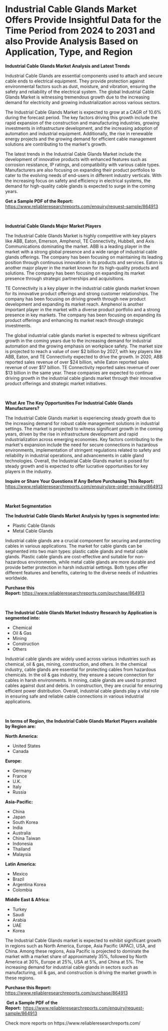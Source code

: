<p><h1>Industrial Cable Glands Market Offers Provide Insightful Data for the Time Period from 2024 to 2031 and also Provide Analysis Based on Application, Type, and Region</h1></p><p><strong>Industrial Cable Glands Market Analysis and Latest Trends</strong></p>
<p><p>Industrial Cable Glands are essential components used to attach and secure cable ends to electrical equipment. They provide protection against environmental factors such as dust, moisture, and vibration, ensuring the safety and reliability of the electrical system. The global Industrial Cable Glands Market is witnessing tremendous growth due to the increasing demand for electricity and growing industrialization across various sectors.</p><p>The Industrial Cable Glands Market is expected to grow at a CAGR of 10.6% during the forecast period. The key factors driving this growth include the rapid expansion of the construction and manufacturing industries, growing investments in infrastructure development, and the increasing adoption of automation and industrial equipment. Additionally, the rise in renewable energy projects and the growing demand for efficient cable management solutions are contributing to the market's growth.</p><p>The latest trends in the Industrial Cable Glands Market include the development of innovative products with enhanced features such as corrosion resistance, IP ratings, and compatibility with various cable types. Manufacturers are also focusing on expanding their product portfolios to cater to the evolving needs of end-users in different industry verticals. With the increasing focus on safety and efficiency in electrical systems, the demand for high-quality cable glands is expected to surge in the coming years.</p></p>
<p><strong>Get a Sample PDF of the Report:&nbsp;</strong> <a href="https://www.reliableresearchreports.com/enquiry/request-sample/864913">https://www.reliableresearchreports.com/enquiry/request-sample/864913</a></p>
<p>&nbsp;</p>
<p><strong>Industrial Cable Glands Major Market Players</strong></p>
<p><p>The Industrial Cable Glands Market is highly competitive with key players like ABB, Eaton, Emerson, Amphenol, TE Connectivity, Hubbell, and Axis Communications dominating the market. ABB is a leading player in the market with a strong global presence and a wide range of industrial cable glands offerings. The company has been focusing on maintaining its leading position through continuous innovation in its products and services. Eaton is another major player in the market known for its high-quality products and solutions. The company has been focusing on expanding its market presence through strategic partnerships and acquisitions.</p><p>TE Connectivity is a key player in the industrial cable glands market known for its innovative product offerings and strong customer relationships. The company has been focusing on driving growth through new product development and expanding its market reach. Amphenol is another important player in the market with a diverse product portfolio and a strong presence in key markets. The company has been focusing on expanding its product offerings and enhancing its market reach through strategic investments.</p><p>The global industrial cable glands market is expected to witness significant growth in the coming years due to the increasing demand for industrial automation and the growing emphasis on workplace safety. The market size is projected to reach a value of over $2 billion by 2027, with key players like ABB, Eaton, and TE Connectivity expected to drive the growth. In 2020, ABB reported sales revenue of over $24 billion, while Eaton reported sales revenue of over $17 billion. TE Connectivity reported sales revenue of over $13 billion in the same year. These companies are expected to continue driving growth in the industrial cable glands market through their innovative product offerings and strategic market initiatives.</p></p>
<p>&nbsp;</p>
<p><strong>What Are The Key Opportunities For Industrial Cable Glands Manufacturers?</strong></p>
<p><p>The Industrial Cable Glands market is experiencing steady growth due to the increasing demand for robust cable management solutions in industrial settings. The market is projected to witness significant growth in the coming years, driven by the rise in infrastructure development and rapid industrialization across emerging economies. Key factors contributing to the market's expansion include the need for secure connections in hazardous environments, implementation of stringent regulations related to safety and reliability in industrial operations, and advancements in cable gland technologies. Overall, the Industrial Cable Glands market is poised for steady growth and is expected to offer lucrative opportunities for key players in the industry.</p></p>
<p><strong>Inquire or Share Your Questions If Any Before Purchasing This Report:</strong> <a href="https://www.reliableresearchreports.com/enquiry/pre-order-enquiry/864913">https://www.reliableresearchreports.com/enquiry/pre-order-enquiry/864913</a></p>
<p>&nbsp;</p>
<p><strong>Market Segmentation</strong></p>
<p><strong>The Industrial Cable Glands Market Analysis by types is segmented into:</strong></p>
<p><ul><li>Plastic Cable Glands</li><li>Metal Cable Glands</li></ul></p>
<p><p>Industrial cable glands are a crucial component for securing and protecting cables in various applications. The market for cable glands can be segmented into two main types: plastic cable glands and metal cable glands. Plastic cable glands are cost-effective and suitable for non-hazardous environments, while metal cable glands are more durable and provide better protection in harsh industrial settings. Both types offer different features and benefits, catering to the diverse needs of industries worldwide.</p></p>
<p><strong>Purchase this Report:&nbsp;</strong><a href="https://www.reliableresearchreports.com/purchase/864913">https://www.reliableresearchreports.com/purchase/864913</a></p>
<p>&nbsp;</p>
<p><strong>The Industrial Cable Glands Market Industry Research by Application is segmented into:</strong></p>
<p><ul><li>Chemical</li><li>Oil & Gas</li><li>Mining</li><li>Construction</li><li>Others</li></ul></p>
<p><p>Industrial cable glands are widely used across various industries such as chemical, oil & gas, mining, construction, and others. In the chemical industry, cable glands are essential for protecting cables from hazardous chemicals. In the oil & gas industry, they ensure a secure connection for cables in harsh environments. In mining, cable glands are used to protect cables against dust and debris. In construction, they are crucial for ensuring efficient power distribution. Overall, industrial cable glands play a vital role in ensuring safe and reliable cable connections in various industrial applications.</p></p>
<p>&nbsp;</p>
<p><strong>In terms of Region, the Industrial Cable Glands Market Players available by Region are:</strong></p>
<p>
    <p> <strong> North America: </strong>
        <ul>
            <li>United States</li>
            <li>Canada</li>
        </ul>
        </p> 
    <p> <strong> Europe: </strong>
        <ul>
            <li>Germany</li>
            <li>France</li>
            <li>U.K.</li>
            <li>Italy</li>
            <li>Russia</li>
        </ul>
        </p> 
    <p> <strong> Asia-Pacific: </strong>
        <ul>
            <li>China</li>
            <li>Japan</li>
            <li>South Korea</li>
            <li>India</li>
            <li>Australia</li>
            <li>China Taiwan</li>
            <li>Indonesia</li>
            <li>Thailand</li>
            <li>Malaysia</li>
        </ul>
        </p> 
    <p> <strong> Latin America: </strong>
        <ul>
            <li>Mexico</li>
            <li>Brazil</li>
            <li>Argentina Korea</li>
            <li>Colombia</li>
        </ul>
        </p> 
    <p> <strong> Middle East & Africa: </strong>
        <ul>
            <li>Turkey</li>
            <li>Saudi</li>
            <li>Arabia</li>
            <li>UAE</li>
            <li>Korea</li>
        </ul>
    </p>
    </p>
<p><p>The Industrial Cable Glands market is expected to exhibit significant growth in regions such as North America, Europe, Asia Pacific (APAC), USA, and China. Among these regions, Asia Pacific is projected to dominate the market with a market share of approximately 35%, followed by North America at 30%, Europe at 25%, USA at 5%, and China at 5%. The increasing demand for industrial cable glands in sectors such as manufacturing, oil & gas, and construction is driving the market growth in these regions.</p></p>
<p><strong>Purchase this Report: </strong><a href="https://www.reliableresearchreports.com/purchase/864913">https://www.reliableresearchreports.com/purchase/864913</a></p>
<p>&nbsp;<strong>Get a Sample PDF of the Report:&nbsp;&nbsp;</strong><a href="https://www.reliableresearchreports.com/enquiry/request-sample/864913">https://www.reliableresearchreports.com/enquiry/request-sample/864913</a></p>
<p><strong></strong></p>
<p>Check more reports on https://www.reliableresearchreports.com/</p>